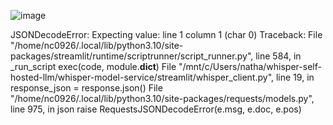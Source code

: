 ![image](https://github.com/NathanC0926/spark-seprep/assets/147186779/8a229c05-a3fb-49b2-adac-f89c9d0c8526)




JSONDecodeError: Expecting value: line 1 column 1 (char 0)
Traceback:
File "/home/nc0926/.local/lib/python3.10/site-packages/streamlit/runtime/scriptrunner/script_runner.py", line 584, in _run_script
    exec(code, module.__dict__)
File "/mnt/c/Users/natha/whisper-self-hosted-llm/whisper-model-service/streamlit/whisper_client.py", line 19, in <module>
    response_json = response.json()
File "/home/nc0926/.local/lib/python3.10/site-packages/requests/models.py", line 975, in json
    raise RequestsJSONDecodeError(e.msg, e.doc, e.pos)
